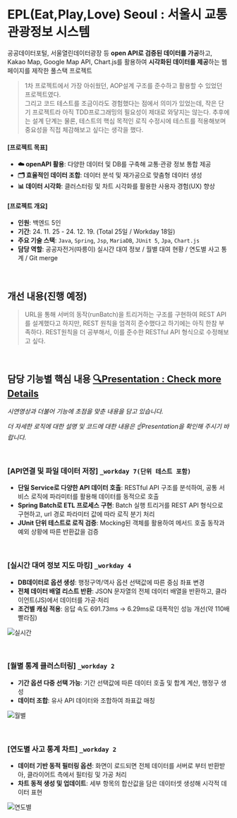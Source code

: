 # EPL(Eat,Play,Love) Seoul : 서울시 교통관광정보 시스템

공공데이터포털, 서울열린데이터광장 등 **open API로 검증된 데이터를 가공**하고, Kakao Map, Google Map API, Chart.js를 활용하여 **시각화된 데이터를 제공**하는 웹 페이지를 제작한 풀스택 프로젝트

> 1차 프로젝트에서 가장 아쉬웠던, AOP설계 구조를 준수하고 활용할 수 있었던 프로젝트였다.<br>
> 그리고 코드 테스트를 조금이라도 경험했다는 점에서 의미가 있었는데, 작은 단기 프로젝트라 아직 TDD프로그래밍의 필요성이 제대로 와닿지는 않는다. 추후에는 설계 단계는 물론, 테스트의 핵심 목적인 로직 수정시에 테스트를 적용해보며 중요성을 직접 체감해보고 싶다는 생각을 했다.

#### [프로젝트 목표]

- **☁️ openAPI 활용**: 다양한 데이터 및 DB를 구축해 교통·관광 정보 통합 제공
- **🗂️ 효율적인 데이터 조합**: 데이터 분석 및 재가공으로 맞춤형 데이터 생성
- **📊 데이터 시각화**: 클러스터링 및 차트 시각화를 활용한 사용자 경험(UX) 향상

#### [프로젝트 개요]

- **인원**: 백엔드 5인
- **기간**: 24. 11. 25 - 24. 12. 19. (Total 25일 / Workday 18일)
- **주요 기술 스택**: ```Java```, ```Spring```, ```Jsp```, ```MariaDB```, ```JUnit 5```, ```Jpa```, ```Chart.js```
- **담당 역할**: 공공자전거(따릉이) 실시간 대여 정보 / 월별 대여 현황 / 연도별 사고 통계 / Git merge

<br>

## 개선 내용(진행 예정)

> URL을 통해 서버의 동작(runBatch)을 트리거하는 구조를 구현하여 REST API를 설계했다고 하지만, REST 원칙을 엄격히 준수했다고 하기에는 아직 한참 부족하다. REST원칙을 더 공부해서, 이를 준수한 RESTful API 형식으로 수정해보고 싶다.

<br>

## 담당 기능별 핵심 내용 [🔍Presentation : Check more Details](https://docs.google.com/presentation/d/1I4oSCDEbJj2i-Sc2cHZ9rFU1D0vD3rE64fTLxj3CJRU/edit?usp=sharing)

*시연영상과 더불어 기능에 초점을 맞춘 내용을 담고 있습니다.*

*더 자세한 로직에 대한 설명 및 코드에 대한 내용은 ☝️Presentation을 확인해 주시기 바랍니다.*

<br>

### [API연결 및 파일 데이터 저장] ```_workday 7(단위 테스트 포함)```

- **단일 Service로 다양한 API 데이터 호출**: RESTful API 구조를 분석하여, 공통 서비스 로직에 파라미터를 활용해 데이터를 동적으로 호출
- **Spring Batch로 ETL 프로세스 구현**: Batch 실행 트리거를 REST API 형식으로 구현하고, url 경로 파라미터 값에 따라 로직 분기 처리
- **JUnit 단위 테스트로 로직 검증**: Mocking된 객체를 활용하여 메서드 호출 동작과 예외 상황에 따른 반환값을 검증

<br>

### [실시간 대여 정보 지도 마킹] ```_workday 4```

- **DB데이터로 옵션 생성**: 행정구역/역사 옵션 선택값에 따른 중심 좌표 변경
- **전체 데이터 배열 리스트 반환**: JSON 문자열의 전체 데이터 배열을 반환하고, 클라이언트(JS)에서 데이터를 가공·처리
- **조건별 캐싱 적용**: 응답 속도 691.73ms → 6.29ms로 대폭적인 성능 개선(약 110배 빨라짐)

![실시간](https://github.com/user-attachments/assets/62698d79-be2b-4ef9-8821-586a36a6a14c)

<br>

### [월별 통계 클러스터링] ```_workday 2```

- **기간 옵션 다중 선택 가능**: 기간 선택값에 따른 데이터 호출 및 합계 계산, 행정구 생성
- **데이터 조합**: 유사 API 데이터와 조합하여 좌표값 매칭

![월별](https://github.com/user-attachments/assets/46ac2905-1788-42a7-8904-96bb64eb8760)

<br>

### [연도별 사고 통계 차트] ```_workday 2```

- **데이터 기반 동적 필터링 옵션**: 화면이 로드되면 전체 데이터를 서버로 부터 반환받아, 클라이어트 측에서 필터링 및 가공 처리
- **차트 동적 생성 및 업데이트**: 세부 항목의 합산값을 담은 데이터셋 생성해 시각적 데이터 표현

![연도별](https://github.com/user-attachments/assets/960b488b-26c5-492e-afba-257ad883f364)
